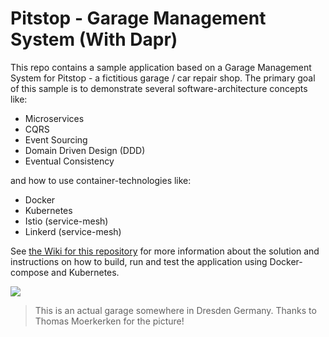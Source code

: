 # Pitstop - Garage Management System (With Dapr) 
This repo contains a sample application based on a Garage Management System for Pitstop - a fictitious garage / car repair shop. The primary goal of this sample is to demonstrate several software-architecture concepts like:  
* Microservices  
* CQRS  
* Event Sourcing  
* Domain Driven Design (DDD)  
* Eventual Consistency  

and how to use container-technologies like:

* Docker
* Kubernetes
* Istio (service-mesh)
* Linkerd (service-mesh)

See [the Wiki for this repository](https://github.com/EdwinVW/pitstop/wiki "Pitstop Wiki") for more information about the solution and instructions on how to build, run and test the application using Docker-compose and Kubernetes.

![](pitstop-garage.png)

> This is an actual garage somewhere in Dresden Germany. Thanks to Thomas Moerkerken for the picture!
